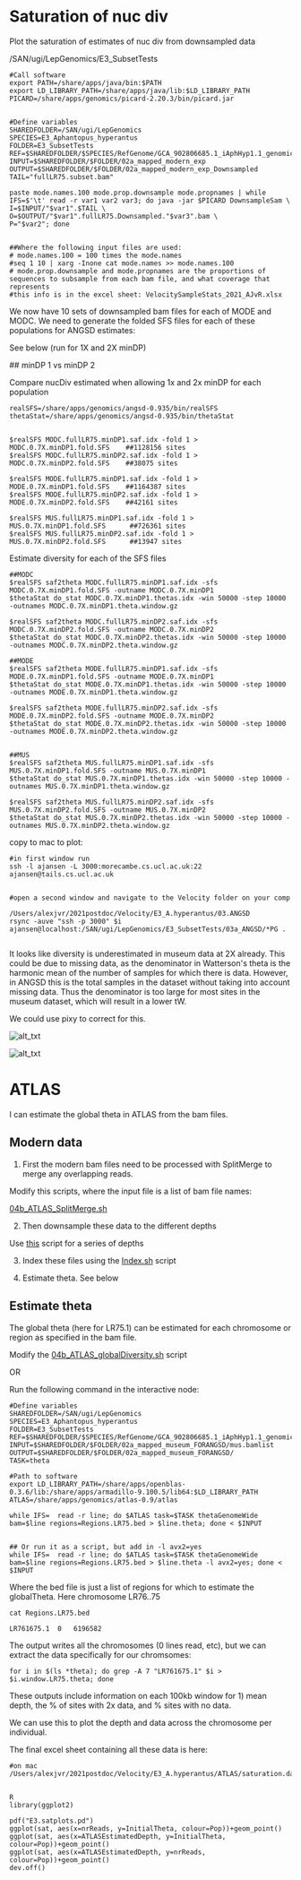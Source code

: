# Saturation of nuc div

Plot the saturation of estimates of nuc div from downsampled data


/SAN/ugi/LepGenomics/E3_SubsetTests

```
#Call software
export PATH=/share/apps/java/bin:$PATH
export LD_LIBRARY_PATH=/share/apps/java/lib:$LD_LIBRARY_PATH
PICARD=/share/apps/genomics/picard-2.20.3/bin/picard.jar


#Define variables
SHAREDFOLDER=/SAN/ugi/LepGenomics
SPECIES=E3_Aphantopus_hyperantus
FOLDER=E3_SubsetTests
REF=$SHAREDFOLDER/$SPECIES/RefGenome/GCA_902806685.1_iAphHyp1.1_genomic.fna
INPUT=$SHAREDFOLDER/$FOLDER/02a_mapped_modern_exp
OUTPUT=$SHAREDFOLDER/$FOLDER/02a_mapped_modern_exp_Downsampled
TAIL="fullLR75.subset.bam"

paste mode.names.100 mode.prop.downsample mode.propnames | while IFS=$'\t' read -r var1 var2 var3; do java -jar $PICARD DownsampleSam \
I=$INPUT/"$var1".$TAIL \
O=$OUTPUT/"$var1".fullLR75.Downsampled."$var3".bam \
P="$var2"; done


##Where the following input files are used: 
# mode.names.100 = 100 times the mode.names 
#seq 1 10 | xarg -Inone cat mode.names >> mode.names.100
# mode.prop.downsample and mode.propnames are the proportions of sequences to subsample from each bam file, and what coverage that represents
#this info is in the excel sheet: VelocitySampleStats_2021_AJvR.xlsx

```

We now have 10 sets of downsampled bam files for each of MODE and MODC. We need to generate the folded SFS files for each of these populations for ANGSD estimates: 

See below (run for 1X and 2X minDP)



## minDP 1 vs minDP 2

Compare nucDiv estimated when allowing 1x and 2x minDP for each population
```
realSFS=/share/apps/genomics/angsd-0.935/bin/realSFS
thetaStat=/share/apps/genomics/angsd-0.935/bin/thetaStat


$realSFS MODC.fullLR75.minDP1.saf.idx -fold 1 > MODC.0.7X.minDP1.fold.SFS    ##1128156 sites
$realSFS MODC.fullLR75.minDP2.saf.idx -fold 1 > MODC.0.7X.minDP2.fold.SFS    ##38075 sites

$realSFS MODE.fullLR75.minDP1.saf.idx -fold 1 > MODE.0.7X.minDP1.fold.SFS    ##1164387 sites
$realSFS MODE.fullLR75.minDP2.saf.idx -fold 1 > MODE.0.7X.minDP2.fold.SFS    ##42161 sites

$realSFS MUS.fullLR75.minDP1.saf.idx -fold 1 > MUS.0.7X.minDP1.fold.SFS      ##726361 sites
$realSFS MUS.fullLR75.minDP2.saf.idx -fold 1 > MUS.0.7X.minDP2.fold.SFS      ##13947 sites
```


Estimate diversity for each of the SFS files
```
##MODC
$realSFS saf2theta MODC.fullLR75.minDP1.saf.idx -sfs MODC.0.7X.minDP1.fold.SFS -outname MODC.0.7X.minDP1
$thetaStat do_stat MODC.0.7X.minDP1.thetas.idx -win 50000 -step 10000 -outnames MODC.0.7X.minDP1.theta.window.gz

$realSFS saf2theta MODC.fullLR75.minDP2.saf.idx -sfs MODC.0.7X.minDP2.fold.SFS -outname MODC.0.7X.minDP2
$thetaStat do_stat MODC.0.7X.minDP2.thetas.idx -win 50000 -step 10000 -outnames MODC.0.7X.minDP2.theta.window.gz

##MODE
$realSFS saf2theta MODE.fullLR75.minDP1.saf.idx -sfs MODE.0.7X.minDP1.fold.SFS -outname MODE.0.7X.minDP1
$thetaStat do_stat MODE.0.7X.minDP1.thetas.idx -win 50000 -step 10000 -outnames MODE.0.7X.minDP1.theta.window.gz

$realSFS saf2theta MODE.fullLR75.minDP2.saf.idx -sfs MODE.0.7X.minDP2.fold.SFS -outname MODE.0.7X.minDP2
$thetaStat do_stat MODE.0.7X.minDP2.thetas.idx -win 50000 -step 10000 -outnames MODE.0.7X.minDP2.theta.window.gz


##MUS
$realSFS saf2theta MUS.fullLR75.minDP1.saf.idx -sfs MUS.0.7X.minDP1.fold.SFS -outname MUS.0.7X.minDP1
$thetaStat do_stat MUS.0.7X.minDP1.thetas.idx -win 50000 -step 10000 -outnames MUS.0.7X.minDP1.theta.window.gz

$realSFS saf2theta MUS.fullLR75.minDP2.saf.idx -sfs MUS.0.7X.minDP2.fold.SFS -outname MUS.0.7X.minDP2
$thetaStat do_stat MUS.0.7X.minDP2.thetas.idx -win 50000 -step 10000 -outnames MUS.0.7X.minDP2.theta.window.gz
```


copy to mac to plot: 
```
#in first window run 
ssh -l ajansen -L 3000:morecambe.cs.ucl.ac.uk:22 ajansen@tails.cs.ucl.ac.uk


#open a second window and navigate to the Velocity folder on your comp

/Users/alexjvr/2021postdoc/Velocity/E3_A.hyperantus/03.ANGSD
rsync -auve "ssh -p 3000" $i ajansen@localhost:/SAN/ugi/LepGenomics/E3_SubsetTests/03a_ANGSD/*PG .


```


It looks like diversity is underestimated in museum data at 2X already. This could be due to missing data, as the denominator in Watterson's theta is the harmonic mean of the number of samples for which there is data. However, in ANGSD this is the total samples in the dataset without taking into account missing data. Thus the denominator is too large for most sites in the museum dataset, which will result in a lower tW. 

We could use pixy to correct for this. 


![alt_txt][Fig1_hist]

[Fig1_hist]:https://user-images.githubusercontent.com/12142475/135264361-d2142190-6674-4e4e-9803-dd844c53741b.png



![alt_txt][Fig2_linegraph]

[Fig2_linegraph]:https://user-images.githubusercontent.com/12142475/135264347-20f3547a-b52b-4447-be51-cc3f4311cdba.png






# ATLAS


I can estimate the global theta in ATLAS from the bam files. 

## Modern data

1) First the modern bam files need to be processed with SplitMerge to merge any overlapping reads. 

Modify this scripts, where the input file is a list of bam file names: 

[04b_ATLAS_SplitMerge.sh](https://github.com/alexjvr1/VelocityUCL/blob/main/ATLAS/Scripts/04b_ATLAS_SplitMerge.sh)


2) Then downsample these data to the different depths

Use [this](https://github.com/alexjvr1/VelocityUCL/blob/main/Scripts/02b.5_Downsample_MODE.sh) script for a series of depths

3) Index these files using the [Index.sh](https://github.com/alexjvr1/VelocityUCL/blob/main/Scripts/Index.sh) script

4) Estimate theta. See below



## Estimate theta

The global theta (here for LR75.1) can be estimated for each chromosome or region as specified in the bam file. 

Modify the [04b_ATLAS_globalDiversity.sh](https://github.com/alexjvr1/VelocityUCL/blob/main/Scripts/04b_ATLAS_globalDiversity.sh) script

OR

Run the following command in the interactive node: 
```
#Define variables
SHAREDFOLDER=/SAN/ugi/LepGenomics
SPECIES=E3_Aphantopus_hyperantus
FOLDER=E3_SubsetTests
REF=$SHAREDFOLDER/$SPECIES/RefGenome/GCA_902806685.1_iAphHyp1.1_genomic.fna
INPUT=$SHAREDFOLDER/$FOLDER/02a_mapped_museum_FORANGSD/mus.bamlist
OUTPUT=$SHAREDFOLDER/$FOLDER/02a_mapped_museum_FORANGSD/
TASK=theta

#Path to software
export LD_LIBRARY_PATH=/share/apps/openblas-0.3.6/lib:/share/apps/armadillo-9.100.5/lib64:$LD_LIBRARY_PATH
ATLAS=/share/apps/genomics/atlas-0.9/atlas

while IFS=  read -r line; do $ATLAS task=$TASK thetaGenomeWide bam=$line regions=Regions.LR75.bed > $line.theta; done < $INPUT


## Or run it as a script, but add in -l avx2=yes
while IFS=  read -r line; do $ATLAS task=$TASK thetaGenomeWide bam=$line regions=Regions.LR75.bed > $line.theta -l avx2=yes; done < $INPUT
```



Where the bed file is just a list of regions for which to estimate the globalTheta. Here chromosome LR76..75
```
cat Regions.LR75.bed 

LR761675.1	0	6196582

```

The output writes all the chromosomes (0 lines read, etc), but we can extract the data specifically for our chromsomes: 
```
for i in $(ls *theta); do grep -A 7 "LR761675.1" $i > $i.window.LR75.theta; done
```



These outputs include information on each 100kb window for 1) mean depth, the % of sites with 2x data, and % sites with no data. 

We can use this to plot the depth and data across the chromosome per individual. 

The final excel sheet containing all these data is here: 
```
#on mac
/Users/alexjvr/2021postdoc/Velocity/E3_A.hyperantus/ATLAS/saturation.data


R
library(ggplot2)

pdf("E3.satplots.pd")
ggplot(sat, aes(x=nrReads, y=InitialTheta, colour=Pop))+geom_point()
ggplot(sat, aes(x=ATLASEstimatedDepth, y=InitialTheta, colour=Pop))+geom_point()
ggplot(sat, aes(x=ATLASEstimatedDepth, y=nrReads, colour=Pop))+geom_point()
dev.off()
```


